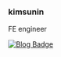 ### kimsunin

FE engineer

[![Blog Badge](https://img.shields.io/badge/Blog-1d1f21?logo=Next.js&logoColor=white)](https://megadev.me)
